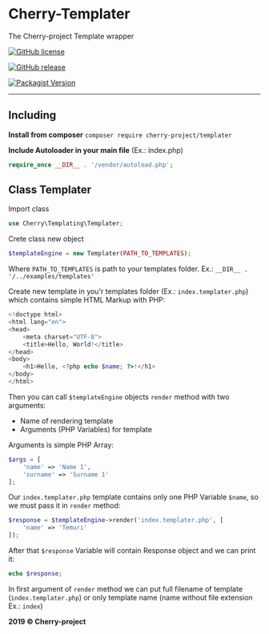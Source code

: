 # Cherry-Templater
The Cherry-project Template wrapper

[![GitHub license](https://img.shields.io/github/license/abgeo07/cherry-templater.svg)](https://github.com/ABGEO07/cherry-templater/blob/master/LICENSE)

[![GitHub release](https://img.shields.io/github/release/abgeo07/cherry-templater.svg)](https://github.com/ABGEO07/cherry-templater/releases)

[![Packagist Version](https://img.shields.io/packagist/v/cherry-project/templater.svg "Packagist Version")](https://packagist.org/packages/cherry-project/templater "Packagist Version")

------------

## Including
**Install from composer** `composer require cherry-project/templater`

**Include Autoloader in your main file** (Ex.: index.php)
```php
require_once __DIR__ . '/vendor/autoload.php';
```

## Class Templater
Import class
```php
use Cherry\Templating\Templater;
```
Crete class new object
```php
$templateEngine = new Templater(PATH_TO_TEMPLATES);
```

Where `PATH_TO_TEMPLATES` is path to your templates folder. Ex.: `__DIR__ . '/../examples/templates'`

Create new template in you'r templates folder (Ex.: `index.templater.php`) which contains simple HTML 
Markup with PHP:

```php
<!doctype html>
<html lang="en">
<head>
    <meta charset="UTF-8">
    <title>Hello, World!</title>
</head>
<body>
    <h1>Hello, <?php echo $name; ?>!</h1>
</body>
</html>
```

Then you can call `$templateEngine` objects `render` method with two arguments:

- Name of rendering template
- Arguments (PHP Variables) for template

Arguments is simple PHP Array:

```php
$args = [
    'name' => 'Name 1',
    'surname' => 'Surname 1'
];
```

Our `index.templater.php` template contains only one PHP Variable `$name`, so we must pass it in `render` method:

```php
$response = $templateEngine->render('index.templater.php', [
    'name' => 'Temuri'
]);
```

After that `$response` Variable will contain Response object and we can print it:

```php
echo $response;
```

In first argument of `render` method we can put full filename of template (`index.templater.php`)
or only template name (name without file extension Ex.: `index`)

**2019 &copy; Cherry-project**
